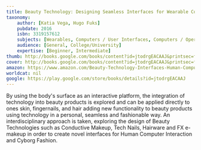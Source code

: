 ```yaml
---
title: Beauty Technology: Designing Seamless Interfaces for Wearable Computing
taxonomy:
	author: [Katia Vega, Hugo Fuks]
	pubdate: 2016
	isbn: 3319157612
	subjects: [Wearables, Computers / User Interfaces, Computers / Operating Systems / General]
	audience: [General, College/University]
	expertise: [Beginner, Intermediate]
thumb: http://books.google.com/books/content?id=jtodrgEACAAJ&printsec=frontcover&img=1&zoom=1&imgtk=AFLRE72ojRIh7_1Tk18I9oAoiE1c7jm_BiUiKfIy_uEM4wUbC13C9ZLCY_CEEeEJg10X-Y-LyfcxsfIMEqckB4KefzYyzmzHPSNXRgt9Z9nj7IujQjxM5poO4DxP8Lft1CpgkB_S403b&source=gbs_api
cover: http://books.google.com/books/content?id=jtodrgEACAAJ&printsec=frontcover&img=1&zoom=1&imgtk=AFLRE72ojRIh7_1Tk18I9oAoiE1c7jm_BiUiKfIy_uEM4wUbC13C9ZLCY_CEEeEJg10X-Y-LyfcxsfIMEqckB4KefzYyzmzHPSNXRgt9Z9nj7IujQjxM5poO4DxP8Lft1CpgkB_S403b&source=gbs_api
amazon: https://www.amazon.com/Beauty-Technology-Interfaces-Human-Computer-Interaction-ebook/dp/B01G4XEUE8/ref=sr_1_1?ie=UTF8&qid=1543369392&sr=8-1&keywords=beauty+technology+designing+seamless+interfaces+for+wearable+computing
worldcat: nil
google: https://play.google.com/store/books/details?id=jtodrgEACAAJ
---
```

By using the body's surface as an interactive platform, the integration of technology into beauty products is explored and can be applied directly to ones skin, fingernails, and hair adding new functionality to beauty products using technology in a personal, seamless and fashionable way. An interdisciplinary approach is taken, exploring the design of Beauty Technologies such as Conductive Makeup, Tech Nails, Hairware and FX e-makeup in order to create novel interfaces for Human Computer Interaction and Cyborg Fashion.